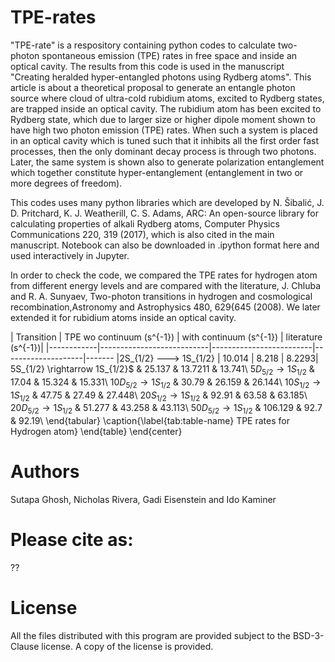 # TPE-rates

"TPE-rate" is a respository containing python codes to calculate two-photon spontaneous emission (TPE) rates in free space and inside an optical cavity. The results from this code is used in the manuscript "Creating heralded hyper-entangled photons using Rydberg atoms". This article is about a theoretical proposal to generate an entangle photon source where cloud of ultra-cold rubidium atoms, excited to Rydberg states, are trapped inside an optical cavity. The rubidium atom has been excited to Rydberg state, which due to larger size or higher dipole moment shown to have high two photon emission (TPE) rates. When such a system is placed in an optical cavity which is tuned such that it inhibits all the first order fast processes, then the only dominant decay process is through two photons. Later, the same system is shown also to generate polarization entanglement which together constitute hyper-entanglement (entanglement in two or more degrees of freedom).

This codes uses many python libraries which are developed by N. Šibalić, J. D. Pritchard, K. J. Weatherill, C. S. Adams, ARC: An open-source library for calculating properties of alkali Rydberg atoms, Computer Physics Communications 220, 319 (2017), which is also cited in the main manuscript. Notebook can also be downloaded in .ipython format here and used interactively in Jupyter.

In order to check the code, we compared the TPE rates for hydrogen atom from different energy levels and are compared with the literature, J. Chluba and R. A. Sunyaev, Two-photon transitions in hydrogen and cosmological recombination,Astronomy and Astrophysics 480, 629{645 (2008). We later extended it for rubidium atoms inside an optical cavity.

| Transition | TPE wo continuum (s^{-1}) | with continuum (s^{-1}) | literature (s^{-1})|
|------------|---------------------------|-------------------------|--------------------|-------
|2S_{1/2} ---> 1S_{1/2} | 10.014 | 8.218 | 8.2293| 
5S_{1/2} \rightarrow 1S_{1/2}$ & 25.137 & 13.7211 & 13.741\\ 
$5D_{5/2} \rightarrow 1S_{1/2}$ & 17.04 & 15.324 & 15.331\\ 
$10D_{5/2} \rightarrow 1S_{1/2}$ & 30.79 & 26.159 & 26.144\\
$10S_{1/2} \rightarrow 1S_{1/2}$ & 47.75 & 27.49 & 27.448\\
$20S_{1/2} \rightarrow 1S_{1/2}$ & 92.91 & 63.58 & 63.185\\
$20D_{5/2} \rightarrow 1S_{1/2}$ & 51.277 & 43.258 & 43.113\\
$50D_{5/2} \rightarrow 1S_{1/2}$ & 106.129 & 92.7 & 92.19\\
\end{tabular}
\caption{\label{tab:table-name} TPE rates for Hydrogen atom}
\end{table}
\end{center}

# Authors

Sutapa Ghosh, Nicholas Rivera, Gadi Eisenstein and Ido Kaminer

# Please cite as:

??

# License

All the files distributed with this program are provided subject to the BSD-3-Clause license. A copy of the license is provided.
